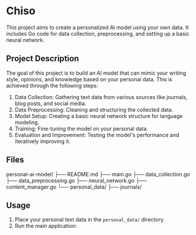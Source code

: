 # Chiso

This project aims to create a personalized AI model using your own data. It includes Go code for data collection, preprocessing, and setting up a basic neural network.

## Project Description

The goal of this project is to build an AI model that can mimic your writing style, opinions, and knowledge based on your personal data. This is achieved through the following steps:

1. Data Collection: Gathering text data from various sources like journals, blog posts, and social media.
2. Data Preprocessing: Cleaning and structuring the collected data.
3. Model Setup: Creating a basic neural network structure for language modeling.
4. Training: Fine-tuning the model on your personal data.
5. Evaluation and Improvement: Testing the model's performance and iteratively improving it.

## Files
personal-ai-model/
├── README.md
├── main.go
├── data_collection.go
├── data_preprocessing.go
├── neural_network.go
├── content_manager.go
└── personal_data/
    ├── journals/


## Usage

1. Place your personal text data in the `personal_data/` directory.
2. Run the main application:
